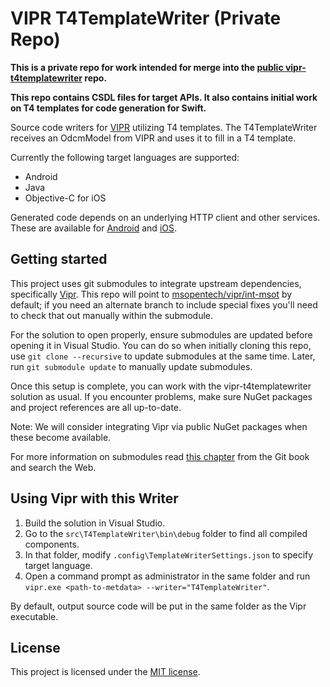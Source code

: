 # VIPR T4TemplateWriter (Private Repo)

**This is a private repo for work intended for merge into the [public vipr-t4templatewriter](https://github.com/msopentech/vipr-t4templatewriter) repo.**

**This repo contains CSDL files for target APIs. It also contains initial work on T4 templates for code generation for Swift.**

Source code writers for [VIPR](https://github.com/microsoft/vipr) utilizing T4 templates. The T4TemplateWriter receives an OdcmModel from VIPR and uses it to fill in a T4 template.

Currently the following target languages are supported:
- Android
- Java
- Objective-C for iOS

Generated code depends on an underlying HTTP client and other services. These are available for [Android](https://github.com/officedev/office-365-sdk-for-android) and [iOS](https://github.com/officedev/office-365-sdk-for-ios).

## Getting started

This project uses git submodules to integrate upstream dependencies, specifically [Vipr](https://github.com/microsoft/vipr). This repo will point to [msopentech/vipr/int-msot](https://github.com/msopentech/vipr/tree/int-msot) by default; if you need an alternate branch to include special fixes you'll need to check that out manually within the submodule.

For the solution to open properly, ensure submodules are updated before opening it in Visual Studio. You can do so when initially cloning this repo, use `git clone --recursive` to update submodules at the same time. Later, run `git submodule update` to manually update submodules.

Once this setup is complete, you can work with the vipr-t4templatewriter solution as usual. If you encounter problems, make sure NuGet packages and project references are all up-to-date.

Note: We will consider integrating Vipr via public NuGet packages when these become available.

For more information on submodules read [this chapter](http://git-scm.com/book/en/v2/Git-Tools-Submodules) from the Git book and search the Web.

## Using Vipr with this Writer

1. Build the solution in Visual Studio.
2. Go to the `src\T4TemplateWriter\bin\debug` folder to find all compiled components.
3. In that folder, modify `.config\TemplateWriterSettings.json` to specify target language.
4. Open a command prompt as administrator in the same folder and run `vipr.exe <path-to-metdata> --writer="T4TemplateWriter"`.

By default, output source code will be put in the same folder as the Vipr executable.

## License

This project is licensed under the [MIT license](LICENSE).
